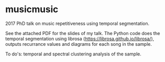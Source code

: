 # musicmusic
2017 PhD talk on music repetitiveness using temporal segmentation.

See the attached PDF for the slides of my talk. The Python code does the temporal segmentation using librosa (https://librosa.github.io/librosa/), outputs recurrance values and diagrams for each song in the sample.

To do's: temporal and spectral clustering analysis of the sample.
